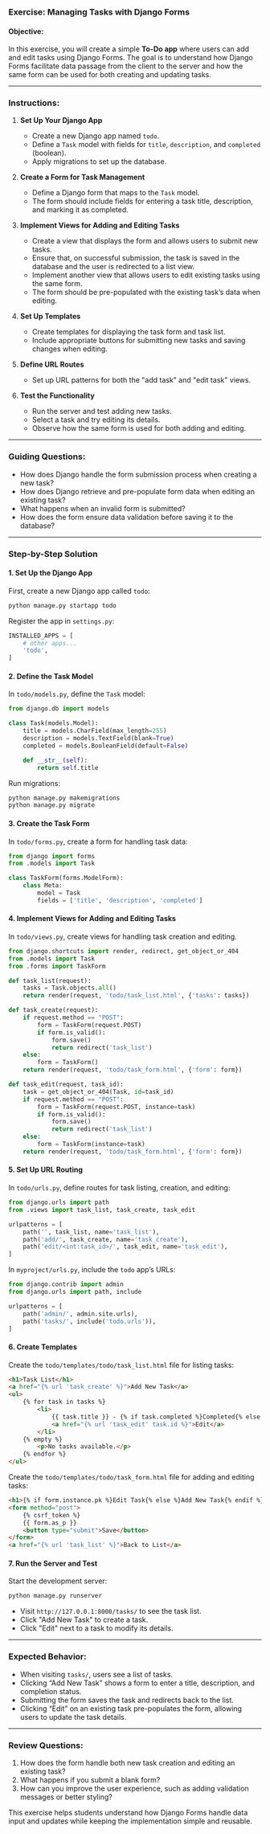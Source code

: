 ### **Exercise: Managing Tasks with Django Forms**

#### **Objective:**
In this exercise, you will create a simple **To-Do app** where users can add and edit tasks using Django Forms. The goal is to understand how Django Forms facilitate data passage from the client to the server and how the same form can be used for both creating and updating tasks.

---

### **Instructions:**

1. **Set Up Your Django App**
   - Create a new Django app named `todo`.
   - Define a `Task` model with fields for `title`, `description`, and `completed` (boolean).
   - Apply migrations to set up the database.

2. **Create a Form for Task Management**
   - Define a Django form that maps to the `Task` model.
   - The form should include fields for entering a task title, description, and marking it as completed.

3. **Implement Views for Adding and Editing Tasks**
   - Create a view that displays the form and allows users to submit new tasks.
   - Ensure that, on successful submission, the task is saved in the database and the user is redirected to a list view.
   - Implement another view that allows users to edit existing tasks using the same form.
   - The form should be pre-populated with the existing task’s data when editing.

4. **Set Up Templates**
   - Create templates for displaying the task form and task list.
   - Include appropriate buttons for submitting new tasks and saving changes when editing.

5. **Define URL Routes**
   - Set up URL patterns for both the "add task" and "edit task" views.

6. **Test the Functionality**
   - Run the server and test adding new tasks.
   - Select a task and try editing its details.
   - Observe how the same form is used for both adding and editing.

---

### **Guiding Questions:**
- How does Django handle the form submission process when creating a new task?
- How does Django retrieve and pre-populate form data when editing an existing task?
- What happens when an invalid form is submitted?
- How does the form ensure data validation before saving it to the database?

---

### **Step-by-Step Solution**

#### **1. Set Up the Django App**
First, create a new Django app called `todo`:

```bash
python manage.py startapp todo
```

Register the app in `settings.py`:

```python
INSTALLED_APPS = [
    # other apps...
    'todo',
]
```

#### **2. Define the Task Model**
In `todo/models.py`, define the `Task` model:

```python
from django.db import models

class Task(models.Model):
    title = models.CharField(max_length=255)
    description = models.TextField(blank=True)
    completed = models.BooleanField(default=False)

    def __str__(self):
        return self.title
```

Run migrations:

```bash
python manage.py makemigrations
python manage.py migrate
```

#### **3. Create the Task Form**
In `todo/forms.py`, create a form for handling task data:

```python
from django import forms
from .models import Task

class TaskForm(forms.ModelForm):
    class Meta:
        model = Task
        fields = ['title', 'description', 'completed']
```

#### **4. Implement Views for Adding and Editing Tasks**
In `todo/views.py`, create views for handling task creation and editing.

```python
from django.shortcuts import render, redirect, get_object_or_404
from .models import Task
from .forms import TaskForm

def task_list(request):
    tasks = Task.objects.all()
    return render(request, 'todo/task_list.html', {'tasks': tasks})

def task_create(request):
    if request.method == "POST":
        form = TaskForm(request.POST)
        if form.is_valid():
            form.save()
            return redirect('task_list')
    else:
        form = TaskForm()
    return render(request, 'todo/task_form.html', {'form': form})

def task_edit(request, task_id):
    task = get_object_or_404(Task, id=task_id)
    if request.method == "POST":
        form = TaskForm(request.POST, instance=task)
        if form.is_valid():
            form.save()
            return redirect('task_list')
    else:
        form = TaskForm(instance=task)
    return render(request, 'todo/task_form.html', {'form': form})
```

#### **5. Set Up URL Routing**
In `todo/urls.py`, define routes for task listing, creation, and editing:

```python
from django.urls import path
from .views import task_list, task_create, task_edit

urlpatterns = [
    path('', task_list, name='task_list'),
    path('add/', task_create, name='task_create'),
    path('edit/<int:task_id>/', task_edit, name='task_edit'),
]
```

In `myproject/urls.py`, include the `todo` app’s URLs:

```python
from django.contrib import admin
from django.urls import path, include

urlpatterns = [
    path('admin/', admin.site.urls),
    path('tasks/', include('todo.urls')),
]
```

#### **6. Create Templates**
Create the `todo/templates/todo/task_list.html` file for listing tasks:

```html
<h1>Task List</h1>
<a href="{% url 'task_create' %}">Add New Task</a>
<ul>
    {% for task in tasks %}
        <li>
            {{ task.title }} - {% if task.completed %}Completed{% else %}Pending{% endif %}
            <a href="{% url 'task_edit' task.id %}">Edit</a>
        </li>
    {% empty %}
        <p>No tasks available.</p>
    {% endfor %}
</ul>
```

Create the `todo/templates/todo/task_form.html` file for adding and editing tasks:

```html
<h1>{% if form.instance.pk %}Edit Task{% else %}Add New Task{% endif %}</h1>
<form method="post">
    {% csrf_token %}
    {{ form.as_p }}
    <button type="submit">Save</button>
</form>
<a href="{% url 'task_list' %}">Back to List</a>
```

#### **7. Run the Server and Test**
Start the development server:

```bash
python manage.py runserver
```

- Visit `http://127.0.0.1:8000/tasks/` to see the task list.
- Click "Add New Task" to create a task.
- Click "Edit" next to a task to modify its details.

---

### **Expected Behavior:**
- When visiting `tasks/`, users see a list of tasks.
- Clicking “Add New Task” shows a form to enter a title, description, and completion status.
- Submitting the form saves the task and redirects back to the list.
- Clicking “Edit” on an existing task pre-populates the form, allowing users to update the task details.

---

### **Review Questions:**
1. How does the form handle both new task creation and editing an existing task?
2. What happens if you submit a blank form?
3. How can you improve the user experience, such as adding validation messages or better styling?

This exercise helps students understand how Django Forms handle data input and updates while keeping the implementation simple and reusable.


